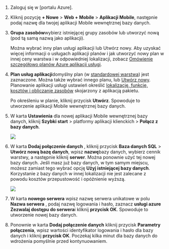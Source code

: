1. Zaloguj się w [portalu Azure].

2. Kliknij pozycję **+ Nowe** > **Web + Mobile** > **Aplikacji Mobile**, następnie podaj nazwę dla twojej aplikacji Mobile wewnętrznej bazy danych.

3. **Grupa zasobów**wybierz istniejącej grupy zasobów lub utworzyć nową (pod tą samą nazwą jako aplikacji). 
 
    Można wybrać inny plan usługi aplikacji lub Utwórz nowy. Aby uzyskać więcej informacji o usługach aplikacji planów i jak utworzyć nowy plan w innej ceny warstwa i w odpowiedniej lokalizacji, zobacz [Omówienie szczegółowo planów Azure aplikacji usługi](../articles/app-service/azure-web-sites-web-hosting-plans-in-depth-overview.md).

4. **Plan usług aplikacji**domyślny plan (w [standardowej warstwa](https://azure.microsoft.com/pricing/details/app-service/)) jest zaznaczone. Można także wybrać innego planu, lub [Utwórz nowy](../app-service/azure-web-sites-web-hosting-plans-in-depth-overview.md#create-an-app-service-plan). Planowanie aplikacji usługi ustawień określić [lokalizację, funkcje, kosztów i obliczanie zasobów](https://azure.microsoft.com/pricing/details/app-service/) skojarzony z aplikacją pakietu. 

    Po określeniu w planie, kliknij przycisk **Utwórz**. Spowoduje to utworzenie aplikacji Mobile wewnętrznej bazy danych. 
    
6. W karta **Ustawienia** dla nowej aplikacji Mobile wewnętrznej bazy danych, kliknij **Szybki start** > platformy aplikacji klienckich > **Połącz z bazy danych**. 

    ![](./media/app-service-mobile-dotnet-backend-create-new-service/dotnet-backend-create-data-connection.png)

7. W karta **Dodaj połączenie danych** , kliknij przycisk **Baza danych SQL** > **Utwórz nową bazę danych**, wpisz **nazwę**bazy danych, wybierz cennik warstwy, a następnie kliknij **serwer**.  Można ponownie użyć tej nowej bazy danych. Jeśli masz już bazy danych, w tym samym miejscu, możesz zamiast tego wybrać opcję **Użyj istniejącej bazy danych**. Korzystanie z bazy danych w innej lokalizacji nie jest zalecane z powodu kosztów przepustowość i opóźnienie wyższą.
 
    ![](./media/app-service-mobile-dotnet-backend-create-new-service/dotnet-backend-create-db.png)

8. W karta **nowego serwera** wpisz nazwę serwera unikatowe w polu **Nazwa serwera** , podaj nazwę logowania i hasło, zaznacz **usługi azure Zezwalaj dostępu do serwera**i kliknij **przycisk OK**. Spowoduje to utworzenie nowej bazy danych.

9. Ponownie w karta **Dodaj połączenie danych** kliknij przycisk **Parametry połączenia**, wpisz wartości identyfikator logowania i hasło dla bazy danych i kliknij **przycisk OK**. Poczekaj kilka minut dla bazy danych do wdrożenia pomyślnie przed kontynuowaniem.

<!-- URLs. -->
[Azure Portal]: https://portal.azure.com/
